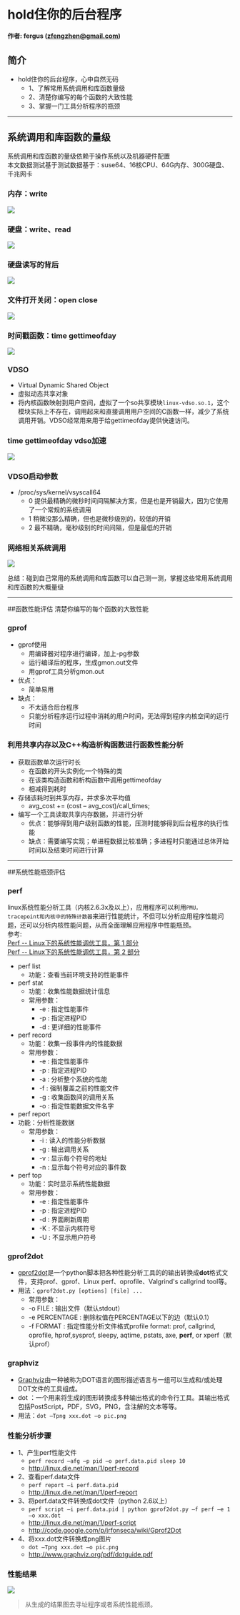 # hold住你的后台程序
**作者: fergus (zfengzhen@gmail.com)**    

## 简介  
*  hold住你的后台程序，心中自然无码
	*  1、了解常用系统调用和库函数量级
	*  2、清楚你编写的每个函数的大致性能
	*  3、掌握一门工具分析程序的瓶颈 
  
---

## 系统调用和库函数的量级  

系统调用和库函数的量级依赖于操作系统以及机器硬件配置   
本文数据测试基于测试数据基于：suse64、16核CPU、64G内存、300G硬盘、千兆网卡  

### 内存：write
![](https://github.com/zfengzhen/Blog/blob/master/img/hold%E4%BD%8F%E4%BD%A0%E7%9A%84%E5%90%8E%E5%8F%B0%E7%A8%8B%E5%BA%8F_memory_write.jpg)  
  
### 硬盘：write、read
![](https://github.com/zfengzhen/Blog/blob/master/img/hold%E4%BD%8F%E4%BD%A0%E7%9A%84%E5%90%8E%E5%8F%B0%E7%A8%8B%E5%BA%8F_disk_write_read.jpg)  
  
### 硬盘读写的背后
![](https://github.com/zfengzhen/Blog/blob/master/img/hold%E4%BD%8F%E4%BD%A0%E7%9A%84%E5%90%8E%E5%8F%B0%E7%A8%8B%E5%BA%8F_%E7%A3%81%E7%9B%98%E8%AF%BB%E5%86%99%E8%83%8C%E5%90%8E.jpg)  
  
### 文件打开关闭：open close
![](https://github.com/zfengzhen/Blog/blob/master/img/hold%E4%BD%8F%E4%BD%A0%E7%9A%84%E5%90%8E%E5%8F%B0%E7%A8%8B%E5%BA%8F_open_close.jpg)  
  
### 时间戳函数：time gettimeofday
![](https://github.com/zfengzhen/Blog/blob/master/img/hold%E4%BD%8F%E4%BD%A0%E7%9A%84%E5%90%8E%E5%8F%B0%E7%A8%8B%E5%BA%8F_time.jpg)  
  
### VDSO
* Virtual Dynamic Shared Object
* 虚拟动态共享对象
* 将内核函数映射到用户空间，虚拟了一个so共享模块`linux-vdso.so.1`，这个模块实际上不存在，调用起来和直接调用用户空间的C函数一样，减少了系统调用开销。VDSO经常用来用于给gettimeofday提供快速访问。   
  
### time gettimeofday vdso加速
![](https://github.com/zfengzhen/Blog/blob/master/img/hold%E4%BD%8F%E4%BD%A0%E7%9A%84%E5%90%8E%E5%8F%B0%E7%A8%8B%E5%BA%8F_time_vdso.jpg)  
  
### VDSO启动参数
* /proc/sys/kernel/vsyscall64
	* 0 提供最精确的微秒时间间隔解决方案，但是也是开销最大，因为它使用了一个常规的系统调用
	* 1 稍微没那么精确，但也是微秒级别的，较低的开销
	* 2 最不精确，毫秒级别的时间间隔，但是最低的开销
  
### 网络相关系统调用  
![](https://github.com/zfengzhen/Blog/blob/master/img/hold%E4%BD%8F%E4%BD%A0%E7%9A%84%E5%90%8E%E5%8F%B0%E7%A8%8B%E5%BA%8F_%E7%BD%91%E7%BB%9C%E7%9B%B8%E5%85%B3%E7%B3%BB%E7%BB%9F%E8%B0%83%E7%94%A8.jpg)  
  
总结：碰到自己常用的系统调用和库函数可以自己测一测，掌握这些常用系统调用和库函数的大概量级

---

##函数性能评估
清楚你编写的每个函数的大致性能   
  
### gprof
* gprof使用
	* 用编译器对程序进行编译，加上-pg参数
	* 运行编译后的程序，生成gmon.out文件
	* 用gprof工具分析gmon.out
* 优点：
	* 简单易用
* 缺点：
	* 不太适合后台程序
	* 只能分析程序运行过程中消耗的用户时间，无法得到程序内核空间的运行时间  
  
### 利用共享内存以及C++构造析构函数进行函数性能分析
* 获取函数单次运行时长
	* 在函数的开头实例化一个特殊的类
	* 在该类构造函数和析构函数中调用gettimeofday
	* 相减得到耗时
* 存储该耗时到共享内存，并求多次平均值
	* avg_cost += (cost – avg_cost)/call_times;
* 编写一个工具读取共享内存数据，并进行分析 
	* 优点：能够得到用户级别函数的性能，压测时能够得到后台程序的执行性能
	* 缺点：需要编写实现；单进程数据比较准确；多进程时只能通过总体开始时间以及结束时间进行计算
  
---
  
##系统性能瓶颈评估
  
### perf  
linux系统性能分析工具（内核2.6.3x及以上），应用程序可以利用`PMU，tracepoint和内核中的特殊计数器`来进行性能统计，不但可以分析应用程序性能问题，还可以分析内核性能问题，从而全面理解应用程序中性能瓶颈。  
参考:        
[Perf -- Linux下的系统性能调优工具，第 1 部分](http://www.ibm.com/developerworks/cn/linux/l-cn-perf1/)     
[Perf -- Linux下的系统性能调优工具，第 2 部分](http://www.ibm.com/developerworks/cn/linux/l-cn-perf2/)      
  
* perf list
	* 功能：查看当前环境支持的性能事件
* perf stat
	* 功能：收集性能数据统计信息
	* 常用参数：
		* -e <event> : 指定性能事件
		* -p <n> : 指定进程PID
		* -d : 更详细的性能事件
* perf record
	* 功能：收集一段事件内的性能数据
	* 常用参数：
		* -e <event> : 指定性能事件
		* -p <n> : 指定进程PID
		* -a : 分析整个系统的性能
		* -f : 强制覆盖之前的性能文件
		* -g : 收集函数间的调用关系
		* -o <file>: 指定性能数据文件名字
* perf report
* 功能：分析性能数据
	* 常用参数：
		* -i <file> : 读入的性能分析数据
		* -g : 输出调用关系
		* -v : 显示每个符号的地址
		* -n : 显示每个符号对应的事件数
* perf top
	* 功能：实时显示系统性能数据
	* 常用参数：
		* -e <event> : 指定性能事件
		* -p <n> : 指定进程PID
		* -d : 界面刷新周期
		* -K : 不显示内核符号
		* -U : 不显示用户符号

### gprof2dot
* [gprof2dot](http://code.google.com/p/jrfonseca/wiki/Gprof2Dot)是一个python脚本把各种性能分析工具的的输出转换成**dot**格式文件，支持prof、gprof、Linux perf、oprofile、Valgrind's callgrind tool等。
* 用法：`gprof2dot.py [options] [file] ...`
	* 常用参数：
	* -o FILE : 输出文件（默认stdout）
	* -e PERCENTAGE : 删除权值在PERCENTAGE以下的边（默认0.1）
	* -f FORMAT : 指定性能分析文件格式profile format: prof, callgrind, oprofile, hprof,sysprof, sleepy, aqtime, pstats, axe, **perf**, or xperf（默认prof）
  
### graphviz
* [Graphviz](http://www.graphviz.org/)由一种被称为DOT语言的图形描述语言与一组可以生成和/或处理DOT文件的工具组成。
* dot ：一个用来将生成的图形转换成多种输出格式的命令行工具。其输出格式包括PostScript，PDF，SVG，PNG，含注解的文本等等。
* 用法：`dot –Tpng xxx.dot –o pic.png`
   
### 性能分析步骤
* 1、产生perf性能文件
	* `perf record –afg –p pid –o perf.data.pid sleep 10`
	* http://linux.die.net/man/1/perf-record
* 2、查看perf.data文件
	* `perf report –i perf.data.pid`
	* http://linux.die.net/man/1/perf-report
* 3、将perf.data文件转换成dot文件（python 2.6以上）
	* `perf script –i perf.data.pid | python gprof2dot.py –f perf –e 1 –o xxx.dot`
	* http://linux.die.net/man/1/perf-script
	* http://code.google.com/p/jrfonseca/wiki/Gprof2Dot
* 4、将xxx.dot文件转换成png图片
	* `dot –Tpng xxx.dot –o pic.png`
	* http://www.graphviz.org/pdf/dotguide.pdf
  
### 性能结果
![](https://github.com/zfengzhen/Blog/blob/master/img/perf_graph.png)

> 从生成的结果图去寻址程序或者系统性能瓶颈。